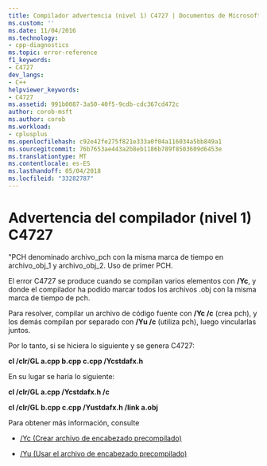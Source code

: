 ```yaml
---
title: Compilador advertencia (nivel 1) C4727 | Documentos de Microsoft
ms.custom: ''
ms.date: 11/04/2016
ms.technology:
- cpp-diagnostics
ms.topic: error-reference
f1_keywords:
- C4727
dev_langs:
- C++
helpviewer_keywords:
- C4727
ms.assetid: 991b0087-3a50-40f5-9cdb-cdc367cd472c
author: corob-msft
ms.author: corob
ms.workload:
- cplusplus
ms.openlocfilehash: c92e42fe275f821e333a0f04a116034a5bb849a1
ms.sourcegitcommit: 76b7653ae443a2b8eb1186b789f8503609d6453e
ms.translationtype: MT
ms.contentlocale: es-ES
ms.lasthandoff: 05/04/2018
ms.locfileid: "33282787"
---
```

# <a name="compiler-warning-level-1-c4727"></a>Advertencia del compilador (nivel 1) C4727
"PCH denominado archivo_pch con la misma marca de tiempo en archivo_obj_1 y archivo_obj_2.  Uso de primer PCH.  
  
 El error C4727 se produce cuando se compilan varios elementos con **/Yc**, y donde el compilador ha podido marcar todos los archivos .obj con la misma marca de tiempo de pch.  
  
 Para resolver, compilar un archivo de código fuente con **/Yc /c** (crea pch), y los demás compilan por separado con **/Yu /c** (utiliza pch), luego vincularlas juntos.  
  
 Por lo tanto, si se hiciera lo siguiente y se genera C4727:  
  
 **cl /clr/GL a.cpp b.cpp c.cpp /Ycstdafx.h**  
  
 En su lugar se haría lo siguiente:  
  
 **cl /clr/GL a.cpp /Ycstdafx.h /c**  
  
 **cl /clr/GL b.cpp c.cpp /Yustdafx.h /link a.obj**  
  
 Para obtener más información, consulte  
  
-   [/Yc (Crear archivo de encabezado precompilado)](../../build/reference/yc-create-precompiled-header-file.md)  
  
-   [/Yu (Usar el archivo de encabezado precompilado)](../../build/reference/yu-use-precompiled-header-file.md)